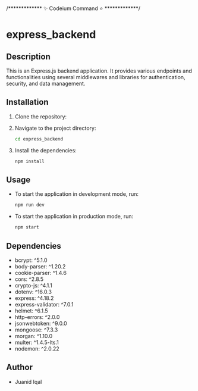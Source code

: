 /*************  ✨ Codeium Command ⭐  *************/
# express_backend

## Description

This is an Express.js backend application. It provides various endpoints and functionalities using several middlewares and libraries for authentication, security, and data management.

## Installation

1. Clone the repository:
  
2. Navigate to the project directory:
   ```bash
   cd express_backend
   ```
3. Install the dependencies:
   ```bash
   npm install
   ```

## Usage

- To start the application in development mode, run:
  ```bash
  npm run dev
  ```
- To start the application in production mode, run:
  ```bash
  npm start
  ```

## Dependencies

- bcrypt: ^5.1.0
- body-parser: ^1.20.2
- cookie-parser: ^1.4.6
- cors: ^2.8.5
- crypto-js: ^4.1.1
- dotenv: ^16.0.3
- express: ^4.18.2
- express-validator: ^7.0.1
- helmet: ^6.1.5
- http-errors: ^2.0.0
- jsonwebtoken: ^9.0.0
- mongoose: ^7.3.3
- morgan: ^1.10.0
- multer: ^1.4.5-lts.1
- nodemon: ^2.0.22

## Author

- Juanid Iqal


